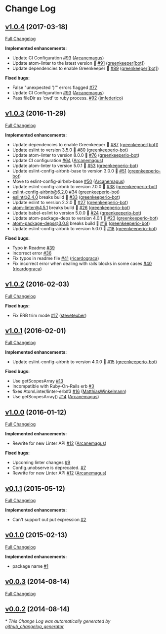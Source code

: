 # Change Log

## [v1.0.4](https://github.com/AtomLinter/linter-erb/tree/v1.0.4) (2017-03-18)
[Full Changelog](https://github.com/AtomLinter/linter-erb/compare/v1.0.3...v1.0.4)

**Implemented enhancements:**

- Update CI Configuration [\#93](https://github.com/AtomLinter/linter-erb/pull/93) ([Arcanemagus](https://github.com/Arcanemagus))
- Update atom-linter to the latest version 🚀 [\#91](https://github.com/AtomLinter/linter-erb/pull/91) ([greenkeeper[bot]](https://github.com/integration/greenkeeper))
- Update dependencies to enable Greenkeeper 🌴 [\#89](https://github.com/AtomLinter/linter-erb/pull/89) ([greenkeeper[bot]](https://github.com/integration/greenkeeper))

**Fixed bugs:**

- False "unexpected '\)'" errors flagged [\#77](https://github.com/AtomLinter/linter-erb/issues/77)
- Update CI Configuration [\#93](https://github.com/AtomLinter/linter-erb/pull/93) ([Arcanemagus](https://github.com/Arcanemagus))
- Pass fileDir as ‘cwd’ to ruby process. [\#92](https://github.com/AtomLinter/linter-erb/pull/92) ([jmfederico](https://github.com/jmfederico))

## [v1.0.3](https://github.com/AtomLinter/linter-erb/tree/v1.0.3) (2016-11-29)
[Full Changelog](https://github.com/AtomLinter/linter-erb/compare/v1.0.2...v1.0.3)

**Implemented enhancements:**

- Update dependencies to enable Greenkeeper 🌴 [\#87](https://github.com/AtomLinter/linter-erb/pull/87) ([greenkeeper[bot]](https://github.com/integration/greenkeeper))
- Update eslint to version 3.5.0 🚀 [\#80](https://github.com/AtomLinter/linter-erb/pull/80) ([greenkeeperio-bot](https://github.com/greenkeeperio-bot))
- Update atom-linter to version 8.0.0 🚀 [\#76](https://github.com/AtomLinter/linter-erb/pull/76) ([greenkeeperio-bot](https://github.com/greenkeeperio-bot))
- Update CI configuration [\#64](https://github.com/AtomLinter/linter-erb/pull/64) ([Arcanemagus](https://github.com/Arcanemagus))
- Update atom-linter to version 5.0.1 🚀 [\#53](https://github.com/AtomLinter/linter-erb/pull/53) ([greenkeeperio-bot](https://github.com/greenkeeperio-bot))
- Update eslint-config-airbnb-base to version 3.0.0 🚀 [\#51](https://github.com/AtomLinter/linter-erb/pull/51) ([greenkeeperio-bot](https://github.com/greenkeeperio-bot))
- Move to eslint-config-airbnb-base [\#50](https://github.com/AtomLinter/linter-erb/pull/50) ([Arcanemagus](https://github.com/Arcanemagus))
- Update eslint-config-airbnb to version 7.0.0 🚀 [\#38](https://github.com/AtomLinter/linter-erb/pull/38) ([greenkeeperio-bot](https://github.com/greenkeeperio-bot))
- eslint-config-airbnb@6.2.0 [\#34](https://github.com/AtomLinter/linter-erb/pull/34) ([greenkeeperio-bot](https://github.com/greenkeeperio-bot))
- eslint@2.4.0 breaks build 🚨 [\#33](https://github.com/AtomLinter/linter-erb/pull/33) ([greenkeeperio-bot](https://github.com/greenkeeperio-bot))
- Update eslint to version 2.2.0 🚀 [\#27](https://github.com/AtomLinter/linter-erb/pull/27) ([greenkeeperio-bot](https://github.com/greenkeeperio-bot))
- atom-linter@4.5.1 breaks build 🚨 [\#26](https://github.com/AtomLinter/linter-erb/pull/26) ([greenkeeperio-bot](https://github.com/greenkeeperio-bot))
- Update babel-eslint to version 5.0.0 🚀 [\#24](https://github.com/AtomLinter/linter-erb/pull/24) ([greenkeeperio-bot](https://github.com/greenkeeperio-bot))
- Update atom-package-deps to version 4.0.1 🚀 [\#23](https://github.com/AtomLinter/linter-erb/pull/23) ([greenkeeperio-bot](https://github.com/greenkeeperio-bot))
- atom-package-deps@3.0.8 breaks build 🚨 [\#19](https://github.com/AtomLinter/linter-erb/pull/19) ([greenkeeperio-bot](https://github.com/greenkeeperio-bot))
- Update eslint-config-airbnb to version 5.0.0 🚀 [\#18](https://github.com/AtomLinter/linter-erb/pull/18) ([greenkeeperio-bot](https://github.com/greenkeeperio-bot))

**Fixed bugs:**

- Typo in Readme [\#39](https://github.com/AtomLinter/linter-erb/issues/39)
- Incorrect error [\#36](https://github.com/AtomLinter/linter-erb/issues/36)
- Fix typos in readme file [\#41](https://github.com/AtomLinter/linter-erb/pull/41) ([ricardograca](https://github.com/ricardograca))
- Fix incorrect error when dealing with rails blocks in some cases [\#40](https://github.com/AtomLinter/linter-erb/pull/40) ([ricardograca](https://github.com/ricardograca))

## [v1.0.2](https://github.com/AtomLinter/linter-erb/tree/v1.0.2) (2016-02-03)
[Full Changelog](https://github.com/AtomLinter/linter-erb/compare/v1.0.1...v1.0.2)

**Fixed bugs:**

- Fix ERB trim mode [\#17](https://github.com/AtomLinter/linter-erb/pull/17) ([steveteuber](https://github.com/steveteuber))

## [v1.0.1](https://github.com/AtomLinter/linter-erb/tree/v1.0.1) (2016-02-01)
[Full Changelog](https://github.com/AtomLinter/linter-erb/compare/v1.0.0...v1.0.1)

**Implemented enhancements:**

- Update eslint-config-airbnb to version 4.0.0 🚀 [\#15](https://github.com/AtomLinter/linter-erb/pull/15) ([greenkeeperio-bot](https://github.com/greenkeeperio-bot))

**Fixed bugs:**

- Use getScopesArray [\#13](https://github.com/AtomLinter/linter-erb/issues/13)
- Incompatible with Ruby-On-Rails erb [\#3](https://github.com/AtomLinter/linter-erb/issues/3)
- fixes AtomLinter/linter-erb\#3 [\#16](https://github.com/AtomLinter/linter-erb/pull/16) ([MatthiasWinkelmann](https://github.com/MatthiasWinkelmann))
- Use getScopesArray\(\) [\#14](https://github.com/AtomLinter/linter-erb/pull/14) ([Arcanemagus](https://github.com/Arcanemagus))

## [v1.0.0](https://github.com/AtomLinter/linter-erb/tree/v1.0.0) (2016-01-12)
[Full Changelog](https://github.com/AtomLinter/linter-erb/compare/v0.1.1...v1.0.0)

**Implemented enhancements:**

- Rewrite for new Linter API [\#12](https://github.com/AtomLinter/linter-erb/pull/12) ([Arcanemagus](https://github.com/Arcanemagus))

**Fixed bugs:**

- Upcoming linter changes [\#9](https://github.com/AtomLinter/linter-erb/issues/9)
- Config.unobserve is deprecated. [\#7](https://github.com/AtomLinter/linter-erb/issues/7)
- Rewrite for new Linter API [\#12](https://github.com/AtomLinter/linter-erb/pull/12) ([Arcanemagus](https://github.com/Arcanemagus))

## [v0.1.1](https://github.com/AtomLinter/linter-erb/tree/v0.1.1) (2015-05-12)
[Full Changelog](https://github.com/AtomLinter/linter-erb/compare/v0.1.0...v0.1.1)

**Implemented enhancements:**

- Can't support out put expression [\#2](https://github.com/AtomLinter/linter-erb/issues/2)

## [v0.1.0](https://github.com/AtomLinter/linter-erb/tree/v0.1.0) (2015-02-13)
[Full Changelog](https://github.com/AtomLinter/linter-erb/compare/v0.0.3...v0.1.0)

**Implemented enhancements:**

- package name [\#1](https://github.com/AtomLinter/linter-erb/issues/1)

## [v0.0.3](https://github.com/AtomLinter/linter-erb/tree/v0.0.3) (2014-08-14)
[Full Changelog](https://github.com/AtomLinter/linter-erb/compare/v0.0.2...v0.0.3)

## [v0.0.2](https://github.com/AtomLinter/linter-erb/tree/v0.0.2) (2014-08-14)


\* *This Change Log was automatically generated by [github_changelog_generator](https://github.com/skywinder/Github-Changelog-Generator)*
